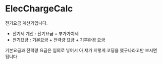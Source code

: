 # ElecChargeCalc

전기요금 계산기입니다.

* 전기세 계산 : 전기요금 + 부가가치세
* 전기요금 : 기본요금 + 전력량 요금 + 기후환경 요금

기본요금과 전력량 요금은 임의로 넣어서 아 쟤가 저렇게 코딩을 했구나라고만 보시면 됩니다
